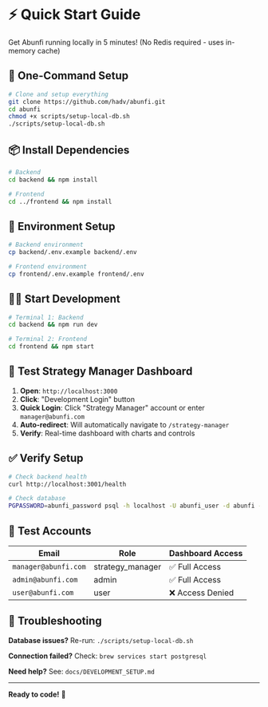 # ⚡ Quick Start Guide

Get Abunfi running locally in 5 minutes! (No Redis required - uses in-memory cache)

## 🚀 One-Command Setup

```bash
# Clone and setup everything
git clone https://github.com/hadv/abunfi.git
cd abunfi
chmod +x scripts/setup-local-db.sh
./scripts/setup-local-db.sh
```

## 📦 Install Dependencies

```bash
# Backend
cd backend && npm install

# Frontend  
cd ../frontend && npm install
```

## 🔧 Environment Setup

```bash
# Backend environment
cp backend/.env.example backend/.env

# Frontend environment
cp frontend/.env.example frontend/.env
```

## 🏃‍♂️ Start Development

```bash
# Terminal 1: Backend
cd backend && npm run dev

# Terminal 2: Frontend
cd frontend && npm start
```

## 🎯 Test Strategy Manager Dashboard

1. **Open**: `http://localhost:3000`
2. **Click**: "Development Login" button
3. **Quick Login**: Click "Strategy Manager" account or enter `manager@abunfi.com`
4. **Auto-redirect**: Will automatically navigate to `/strategy-manager`
5. **Verify**: Real-time dashboard with charts and controls

## ✅ Verify Setup

```bash
# Check backend health
curl http://localhost:3001/health

# Check database
PGPASSWORD=abunfi_password psql -h localhost -U abunfi_user -d abunfi -c "SELECT email, role FROM users;"
```

## 🧪 Test Accounts

| Email | Role | Dashboard Access |
|-------|------|-----------------|
| `manager@abunfi.com` | strategy_manager | ✅ Full Access |
| `admin@abunfi.com` | admin | ✅ Full Access |
| `user@abunfi.com` | user | ❌ Access Denied |

## 🔧 Troubleshooting

**Database issues?** Re-run: `./scripts/setup-local-db.sh`

**Connection failed?** Check: `brew services start postgresql`

**Need help?** See: `docs/DEVELOPMENT_SETUP.md`

---

**Ready to code!** 🎉

